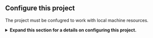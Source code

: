 ## Configure this project
The project must be confugred to work with local machine resources.

<details>
<summary>
<b>Expand this section for a details on configuring this project.</b>
</summary>

1. Before running for the first time, project specific configuration must be provided. Project configuration is done using the *Environment* tab from the left-hand panel.

    ![AI Workbench Side Menu](_static/nvwb_left_menu.png)

1. Scroll down to the **Variables** section and find *NGC_HOME* entry. It should be set to something like `~/.cache/nvidia-nims`. The value here is used by workbench.  This same location also appears in the **Mounts** section that mounts this directory into the container.

1. Scroll down to the **Secrets** section and find the *NGC_API_KEY* entry. Press *Configure* and provide the personal key for NGC that as generated earlier.

1. Scroll down to the **Mounts** section. Here, there are two mounts to configure.

    a. Find the mount for /var/host-run. This is used to allow the development environment to access the host’s Docker daemon in a pattern called Docker out of Docker. Press **Configure** and provide the directory `/var/run`.

    ![AI Workbench Mount Menu](_static/nvwb_mount_varrun.png)

    b. Find the mount for /home/workbench/.cache/nvidia-nims. This mount is used as a runtime cache for NIMs where they can cache model files. Sharing this cache with the host reduces disk usage and network bandwidth.

    ![AI Workbench Mount Menu](_static/nvwb_mount_nim.png)

    If you don't already have a nim cache, or you aren't sure, use the following commands to create one at `/home/USER/.cache/nvidia-nims`.

    ```bash
    mkdir -p ~/.cache/nvidia-nims
    chmod 2777 ~/.cache/nvidia-nims
    ```

1. A rebuild will occur after these settings have been changed.

1. Once the build completes with a *Build Ready* message, all applications will be made available to you.

</details>
